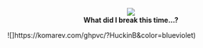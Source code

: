 <p align="center">
  <img src="https://github-readme-stats.vercel.app/api?username=huckinb&count_private=true&hide_border=true&show_icons=true&theme=tokyonight">
  <br>
  <b>What did I break this time...?</b>
</p>
![]https://komarev.com/ghpvc/?HuckinB&color=blueviolet)
